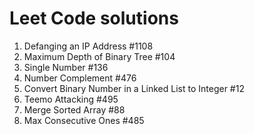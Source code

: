 # Leet Code solutions

1. Defanging an IP Address #1108
2. Maximum Depth of Binary Tree #104
3. Single Number #136
4. Number Complement #476
5. Convert Binary Number in a Linked List to Integer #12
6. Teemo Attacking #495
7. Merge Sorted Array #88
8. Max Consecutive Ones #485
